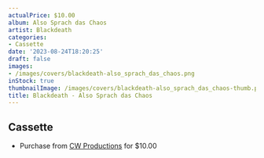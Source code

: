 ```yaml
---
actualPrice: $10.00
album: Also Sprach das Chaos
artist: Blackdeath
categories:
- Cassette
date: '2023-08-24T18:20:25'
draft: false
images:
- /images/covers/blackdeath-also_sprach_das_chaos.png
inStock: true
thumbnailImage: /images/covers/blackdeath-also_sprach_das_chaos-thumb.png
title: Blackdeath - Also Sprach das Chaos
---
```


## Cassette
* Purchase from [CW Productions](https://shop.cwproductions.net/products/blackdeath-also-sprach-das-chaos-tape) for $10.00
